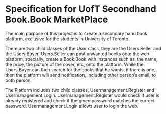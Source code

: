 # Specification for UofT Secondhand Book.Book MarketPlace

The main purpose of this project is to create a secondary hand book platform, exclusive for the students in University
of Toronto.

There are two child classes of the User class, they are the Users.Seller and the Users.Buyer. Users.Seller can post unwanted books onto
the web platform, specially, create a Book.Book with instances such as, the name, the price, the picture of the cover, etc,
onto the platform. While the Users.Buyer can then search for the books that he wants, if there is one, then the platform will
send notification, including other person’s email, to both person.

The Platform includes two child classes, Usermanagement.Register and Usermanagement.Login. Usermanagement.Register would check if user is already registered and
check if the given password matches the correct password. Usermanagement.Login allows user to login the web.
